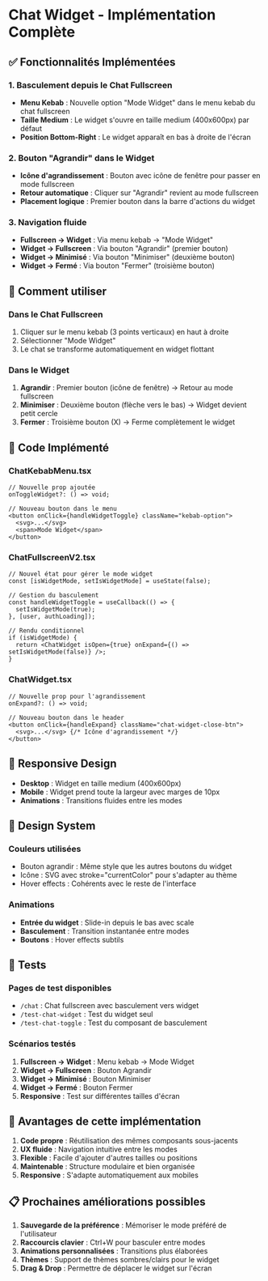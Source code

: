 # Chat Widget - Implémentation Complète

## ✅ Fonctionnalités Implémentées

### 1. Basculement depuis le Chat Fullscreen
- **Menu Kebab** : Nouvelle option "Mode Widget" dans le menu kebab du chat fullscreen
- **Taille Medium** : Le widget s'ouvre en taille medium (400x600px) par défaut
- **Position Bottom-Right** : Le widget apparaît en bas à droite de l'écran

### 2. Bouton "Agrandir" dans le Widget
- **Icône d'agrandissement** : Bouton avec icône de fenêtre pour passer en mode fullscreen
- **Retour automatique** : Cliquer sur "Agrandir" revient au mode fullscreen
- **Placement logique** : Premier bouton dans la barre d'actions du widget

### 3. Navigation fluide
- **Fullscreen → Widget** : Via menu kebab → "Mode Widget"
- **Widget → Fullscreen** : Via bouton "Agrandir" (premier bouton)
- **Widget → Minimisé** : Via bouton "Minimiser" (deuxième bouton)
- **Widget → Fermé** : Via bouton "Fermer" (troisième bouton)

## 🎯 Comment utiliser

### Dans le Chat Fullscreen
1. Cliquer sur le menu kebab (3 points verticaux) en haut à droite
2. Sélectionner "Mode Widget"
3. Le chat se transforme automatiquement en widget flottant

### Dans le Widget
1. **Agrandir** : Premier bouton (icône de fenêtre) → Retour au mode fullscreen
2. **Minimiser** : Deuxième bouton (flèche vers le bas) → Widget devient petit cercle
3. **Fermer** : Troisième bouton (X) → Ferme complètement le widget

## 🔧 Code Implémenté

### ChatKebabMenu.tsx
```tsx
// Nouvelle prop ajoutée
onToggleWidget?: () => void;

// Nouveau bouton dans le menu
<button onClick={handleWidgetToggle} className="kebab-option">
  <svg>...</svg>
  <span>Mode Widget</span>
</button>
```

### ChatFullscreenV2.tsx
```tsx
// Nouvel état pour gérer le mode widget
const [isWidgetMode, setIsWidgetMode] = useState(false);

// Gestion du basculement
const handleWidgetToggle = useCallback(() => {
  setIsWidgetMode(true);
}, [user, authLoading]);

// Rendu conditionnel
if (isWidgetMode) {
  return <ChatWidget isOpen={true} onExpand={() => setIsWidgetMode(false)} />;
}
```

### ChatWidget.tsx
```tsx
// Nouvelle prop pour l'agrandissement
onExpand?: () => void;

// Nouveau bouton dans le header
<button onClick={handleExpand} className="chat-widget-close-btn">
  <svg>...</svg> {/* Icône d'agrandissement */}
</button>
```

## 📱 Responsive Design

- **Desktop** : Widget en taille medium (400x600px)
- **Mobile** : Widget prend toute la largeur avec marges de 10px
- **Animations** : Transitions fluides entre les modes

## 🎨 Design System

### Couleurs utilisées
- Bouton agrandir : Même style que les autres boutons du widget
- Icône : SVG avec stroke="currentColor" pour s'adapter au thème
- Hover effects : Cohérents avec le reste de l'interface

### Animations
- **Entrée du widget** : Slide-in depuis le bas avec scale
- **Basculement** : Transition instantanée entre modes
- **Boutons** : Hover effects subtils

## 🧪 Tests

### Pages de test disponibles
- `/chat` : Chat fullscreen avec basculement vers widget
- `/test-chat-widget` : Test du widget seul
- `/test-chat-toggle` : Test du composant de basculement

### Scénarios testés
1. **Fullscreen → Widget** : Menu kebab → Mode Widget
2. **Widget → Fullscreen** : Bouton Agrandir
3. **Widget → Minimisé** : Bouton Minimiser
4. **Widget → Fermé** : Bouton Fermer
5. **Responsive** : Test sur différentes tailles d'écran

## 🚀 Avantages de cette implémentation

1. **Code propre** : Réutilisation des mêmes composants sous-jacents
2. **UX fluide** : Navigation intuitive entre les modes
3. **Flexible** : Facile d'ajouter d'autres tailles ou positions
4. **Maintenable** : Structure modulaire et bien organisée
5. **Responsive** : S'adapte automatiquement aux mobiles

## 📋 Prochaines améliorations possibles

1. **Sauvegarde de la préférence** : Mémoriser le mode préféré de l'utilisateur
2. **Raccourcis clavier** : Ctrl+W pour basculer entre modes
3. **Animations personnalisées** : Transitions plus élaborées
4. **Thèmes** : Support de thèmes sombres/clairs pour le widget
5. **Drag & Drop** : Permettre de déplacer le widget sur l'écran 